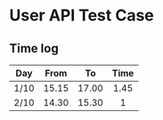 # User API Test Case

## Time log

| Day | From    | To    | Time |
| :---:   | :---: | :---: | :---: |
| 1/10 | 15.15   | 17.00 | 1.45 |
| 2/10 | 14.30   | 15.30 | 1 |

